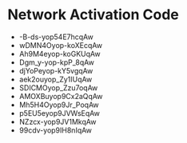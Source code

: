 # Network Activation Code
* -B-ds-yop54E7hcqAw
* wDMN4Oyop-koXEcqAw
* Ah9M4eyop-koGKUqAw
* Dgm_y-yop-kpP_8qAw
* djYoPeyop-kY5vgqAw
* aek2ouyop_Zy1IUqAw
* SDICMOyop_Zzu7oqAw
* AMOXBuyop9Cx2aQqAw
* Mh5H4Oyop9Jr_PoqAw
* p5EU5eyop9JVWsEqAw
* NZzcx-yop9JV1MkqAw
* 99cdv-yop9IH8nIqAw
